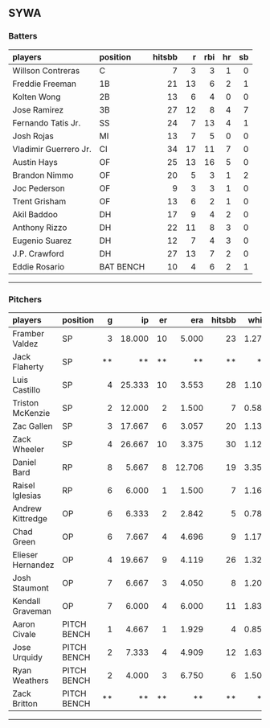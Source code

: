 ## SYWA

### Batters

 
|players               |position  | hitsbb|  r| rbi| hr| sb| 
|:---------------------|:---------|------:|--:|---:|--:|--:| 
|Willson Contreras     |C         |      7|  3|   3|  1|  0| 
|Freddie Freeman       |1B        |     21| 13|   6|  2|  1| 
|Kolten Wong           |2B        |     13|  6|   4|  0|  0| 
|Jose Ramirez          |3B        |     27| 12|   8|  4|  7| 
|Fernando Tatis Jr.    |SS        |     24|  7|  13|  4|  1| 
|Josh Rojas            |MI        |     13|  7|   5|  0|  0| 
|Vladimir Guerrero Jr. |CI        |     34| 17|  11|  7|  0| 
|Austin Hays           |OF        |     25| 13|  16|  5|  0| 
|Brandon Nimmo         |OF        |     20|  5|   3|  1|  2| 
|Joc Pederson          |OF        |      9|  3|   3|  1|  0| 
|Trent Grisham         |OF        |     13|  6|   2|  1|  0| 
|Akil Baddoo           |DH        |     17|  9|   4|  2|  0| 
|Anthony Rizzo         |DH        |     22| 11|   8|  3|  0| 
|Eugenio Suarez        |DH        |     12|  7|   4|  3|  0| 
|J.P. Crawford         |DH        |     27| 13|   7|  2|  0| 
|Eddie Rosario         |BAT BENCH |     10|  4|   6|  2|  1| 


* * *

### Pitchers

 
|players           |position    |  g|     ip| er|    era| hitsbb|  whip| so|  w| sv| 
|:-----------------|:-----------|--:|------:|--:|------:|------:|-----:|--:|--:|--:| 
|Framber Valdez    |SP          |  3| 18.000| 10|  5.000|     23| 1.278| 17|  2|  0| 
|Jack Flaherty     |SP          | **|     **| **|     **|     **|    **| **| **| **| 
|Luis Castillo     |SP          |  4| 25.333| 10|  3.553|     28| 1.105| 26|  0|  0| 
|Triston McKenzie  |SP          |  2| 12.000|  2|  1.500|      7| 0.583| 13|  1|  0| 
|Zac Gallen        |SP          |  3| 17.667|  6|  3.057|     20| 1.132| 18|  1|  0| 
|Zack Wheeler      |SP          |  4| 26.667| 10|  3.375|     30| 1.125| 31|  3|  0| 
|Daniel Bard       |RP          |  8|  5.667|  8| 12.706|     19| 3.353|  8|  0|  0| 
|Raisel Iglesias   |RP          |  6|  6.000|  1|  1.500|      7| 1.167|  9|  0|  4| 
|Andrew Kittredge  |OP          |  6|  6.333|  2|  2.842|      5| 0.789|  8|  0|  3| 
|Chad Green        |OP          |  6|  7.667|  4|  4.696|      9| 1.174| 11|  0|  0| 
|Elieser Hernandez |OP          |  4| 19.667|  9|  4.119|     26| 1.322| 18|  1|  0| 
|Josh Staumont     |OP          |  7|  6.667|  3|  4.050|      8| 1.200| 10|  1|  0| 
|Kendall Graveman  |OP          |  7|  6.000|  4|  6.000|     11| 1.833|  6|  1|  0| 
|Aaron Civale      |PITCH BENCH |  1|  4.667|  1|  1.929|      4| 0.857|  6|  0|  0| 
|Jose Urquidy      |PITCH BENCH |  2|  7.333|  4|  4.909|     12| 1.636|  6|  0|  0| 
|Ryan Weathers     |PITCH BENCH |  2|  4.000|  3|  6.750|      6| 1.500|  2|  0|  0| 
|Zack Britton      |PITCH BENCH | **|     **| **|     **|     **|    **| **| **| **| 


* * *


